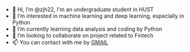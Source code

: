 - 👋 Hi, I’m @zjh22, I'm an undergraduate student in HUST
- 👀 I’m interested in machine learning and deep learning, especially in Python
- 🌱 I’m currently learning data analysis and coding by Python
- 💞️ I’m looking to collaborate on project related to Fintech
- 📫 You can contact with me by [GMAIL](<zhangjinhongnbnb@gmail.com>)


<!---
zjh22/zjh22 is a ✨ special ✨ repository because its `README.md` (this file) appears on your GitHub profile.
You can click the Preview link to take a look at your changes.
--->
